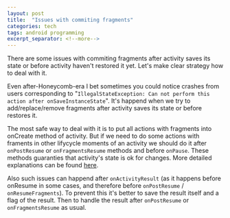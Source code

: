 ```yaml
---
layout: post
title:  "Issues with commiting fragments"
categories: tech
tags: android programming
excerpt_separator: <!--more-->
---
```


There are some issues with commiting fragments after activity saves its state or before activity haven't restored it yet. Let's make clear strategy how to deal with it.

<!--more-->

Even after-Honeycomb-era I bet sometimes you could notice crashes from users corresponding to "`IllegalStateException: Can not perform this action after onSaveInstanceState`". It's happend when we try to add/replace/remove fragments after activity saves its state or before restores it. 

The most safe way to deal with it is to put all actions with fragments into onCreate method of activity. But if we need to do some actions with framents in other lifycycle moments of an activity we should do it after `onPostResume` or `onFragmentsResume` methods and before `onPause`. These methods guaranties that activity's state is ok for changes. More detailed explanations can be found [here](http://www.androiddesignpatterns.com/2013/08/fragment-transaction-commit-state-loss.html).

Also such issues can happend after `onActivityResult` (as it happens before onResume in some cases, and therefore before `onPostResume` / `onResumeFragments`). To prevent this it's better to save the result itself and a flag of the result. Then to handle the result after `onPostResume` or `onFragmentsResume` as usual.